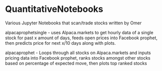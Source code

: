 # QuantitativeNotebooks
Various Jupyter Notebooks that scan/trade stocks written by Omer

alpacaprophetsingle - uses Alpaca.markets to get hourly data of a single stock for past x amount of days, feeds open prices into Facebook prophet, then predicts price for next x/10 days along with plots.

alpacaprophet - Loops through all stocks on Alpaca.markets and inputs pricing data into Facebook prophet, ranks stocks amongst other stocks based on percentage of expected move, then plots top ranked stocks
